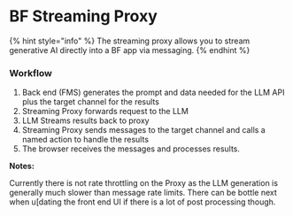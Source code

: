 # BF Streaming Proxy

{% hint style="info" %}
The streaming proxy allows you to stream generative AI directly into a BF app via messaging.
{% endhint %}

### Workflow

1. Back end (FMS) generates the prompt and data needed for the LLM API plus the target channel for the results
2. Streaming Proxy forwards request to the LLM
3. LLM Streams results back to proxy
4. Streaming Proxy sends messages to the target channel and calls a named action to handle the results
5. The browser receives the messages and processes results.

**Notes:**

Currently there is not rate throttling on the Proxy as the LLM generation is generally much slower than message rate limits. There can be bottle next when u\[dating the front end UI if there is a lot of post processing though.
